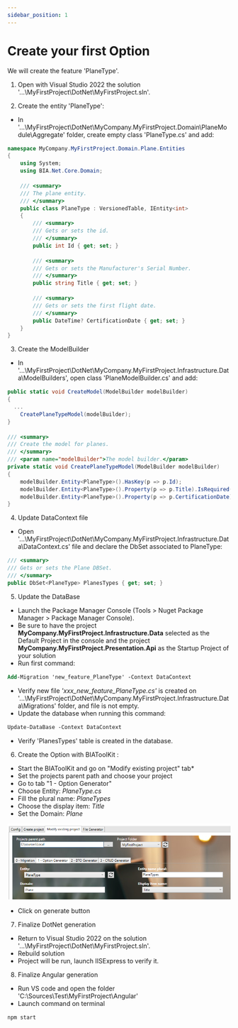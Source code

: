 ```yaml
---
sidebar_position: 1
---
```


# Create your first Option
We will create the feature 'PlaneType'.

1. Open with Visual Studio 2022 the solution '...\MyFirstProject\DotNet\MyFirstProject.sln'.

2. Create the entity 'PlaneType':
* In '...\MyFirstProject\DotNet\MyCompany.MyFirstProject.Domain\PlaneModule\Aggregate' folder, create empty class 'PlaneType.cs' and add: 

```csharp
namespace MyCompany.MyFirstProject.Domain.Plane.Entities
{
    using System;
    using BIA.Net.Core.Domain;

    /// <summary>
    /// The plane entity.
    /// </summary>
    public class PlaneType : VersionedTable, IEntity<int>
    {
        /// <summary>
        /// Gets or sets the id.
        /// </summary>
        public int Id { get; set; }

        /// <summary>
        /// Gets or sets the Manufacturer's Serial Number.
        /// </summary>
        public string Title { get; set; }

        /// <summary>
        /// Gets or sets the first flight date.
        /// </summary>
        public DateTime? CertificationDate { get; set; }
    }
}
```

3. Create the ModelBuilder
* In '...\MyFirstProject\DotNet\MyCompany.MyFirstProject.Infrastructure.Data\ModelBuilders', open class 'PlaneModelBuilder.cs' and add:  

```csharp
public static void CreateModel(ModelBuilder modelBuilder)
{
  ...
    CreatePlaneTypeModel(modelBuilder);
}

/// <summary>
/// Create the model for planes.
/// </summary>
/// <param name="modelBuilder">The model builder.</param>
private static void CreatePlaneTypeModel(ModelBuilder modelBuilder)
{
    modelBuilder.Entity<PlaneType>().HasKey(p => p.Id);
    modelBuilder.Entity<PlaneType>().Property(p => p.Title).IsRequired().HasMaxLength(64);
    modelBuilder.Entity<PlaneType>().Property(p => p.CertificationDate).IsRequired(false);
}
```

4. Update DataContext file
* Open '...\MyFirstProject\DotNet\MyCompany.MyFirstProject.Infrastructure.Data\DataContext.cs' file and declare the DbSet associated to PlaneType:

```csharp
/// <summary>
/// Gets or sets the Plane DBSet.
/// </summary>
public DbSet<PlaneType> PlanesTypes { get; set; }
```

5. Update the DataBase
* Launch the Package Manager Console (Tools > Nuget Package Manager > Package Manager Console).
* Be sure to have the project **MyCompany.MyFirstProject.Infrastructure.Data** selected as the Default Project in the console and the project **MyCompany.MyFirstProject.Presentation.Api** as the Startup Project of your solution
* Run first command:    
```ps
Add-Migration 'new_feature_PlaneType' -Context DataContext 
```
* Verify new file *'xxx_new_feature_PlaneType.cs'* is created on '...\MyFirstProject\DotNet\MyCompany.MyFirstProject.Infrastructure.Data\Migrations' folder, and file is not empty.
* Update the database when running this command: 
```ps
Update-DataBase -Context DataContext
```
* Verify 'PlanesTypes' table is created in the database.

6. Create the Option with BIAToolKit :
* Start the BIAToolKit and go on "Modify existing project" tab*
* Set the projects parent path and choose your project
* Go to tab "1 - Option Generator"
* Choose Entity: *PlaneType.cs*
* Fill the plural name: *PlaneTypes*
* Choose the display item: *Title*
* Set the Domain: *Plane*

![FirstOPTION_Set](../../Images/GettingStarted/FirstOPTION_Set.png)

* Click on generate button

7. Finalize DotNet generation
* Return to Visual Studio 2022 on the solution '...\MyFirstProject\DotNet\MyFirstProject.sln'.
* Rebuild solution
* Project will be run, launch IISExpress to verify it. 
  
8. Finalize Angular generation
* Run VS code and open the folder 'C:\Sources\Test\MyFirstProject\Angular'
* Launch command on terminal 
```ps
npm start
```